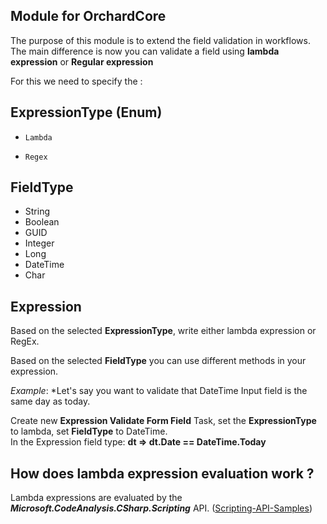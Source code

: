 

## Module for OrchardCore 

The purpose of this module is to extend the field validation in workflows. </br>
The main difference is now you can validate a field using **lambda expression**  or **Regular expression**

For this we need to specify the :


## ExpressionType (Enum)

-     Lambda
-     Regex 

## FieldType 

 - String
 - Boolean
 - GUID
 - Integer
 - Long
 - DateTime
 - Char

## Expression
Based on the selected **ExpressionType**, write either lambda expression or RegEx. 

Based on the selected **FieldType** you can use different methods in your expression. <br> 

*Example*: *Let's say you want to validate that DateTime Input field is the same day as today.

Create new **Expression Validate Form Field** Task, set the **ExpressionType** to lambda, set **FieldType** to DateTime. </br>
In the Expression field type: **dt => dt.Date == DateTime.Today**


## How does lambda expression evaluation work ?

Lambda expressions are evaluated by the ***Microsoft.CodeAnalysis.CSharp.Scripting*** API.  ([Scripting-API-Samples](https://github.com/dotnet/roslyn/wiki/Scripting-API-Samples))
